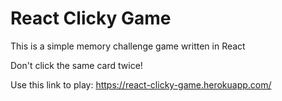 # React Clicky Game
This is a simple memory challenge game written in React

Don't click the same card twice!

Use this link to play:
https://react-clicky-game.herokuapp.com/
